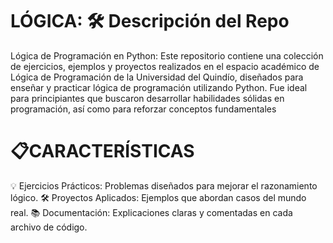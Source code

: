 # LÓGICA: 🛠️ Descripción del Repo
 Lógica de Programación en Python:
 Este repositorio contiene una colección de ejercicios, ejemplos y proyectos realizados en el espacio académico de Lógica de Programación de la Universidad del Quindío, diseñados para enseñar y practicar lógica de programación utilizando Python. Fue ideal para principiantes que buscaron desarrollar 
 habilidades sólidas en programación, así como para reforzar conceptos fundamentales


# 📋CARACTERÍSTICAS

💡 Ejercicios Prácticos: Problemas diseñados para mejorar el razonamiento lógico.
🛠️ Proyectos Aplicados: Ejemplos que abordan casos del mundo real.
📚 Documentación: Explicaciones claras y comentadas en cada archivo de código.

